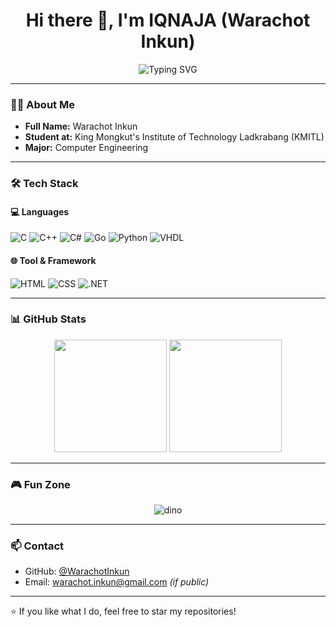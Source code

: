<h1 align="center">Hi there 👋, I'm IQNAJA (Warachot Inkun)</h1>

<p align="center">
  <img src="https://readme-typing-svg.demolab.com?font=Fira+Code&pause=1000&center=true&vCenter=true&width=435&lines=Computer+Engineering+Student+%F0%9F%A7%91%E2%80%8D%F0%9F%92%BB;Backend+Developer+%F0%9F%94%A7;GoLang+%7C+.NET+%7C+Python+%7C+C%2B%2B" alt="Typing SVG" />
</p>

---

### 👨‍💻 About Me

- **Full Name:** Warachot Inkun  
- **Student at:** King Mongkut's Institute of Technology Ladkrabang (KMITL)  
- **Major:** Computer Engineering  


---

### 🛠️ Tech Stack

#### 💻 Languages

![C](https://img.shields.io/badge/-C-00599C?style=for-the-badge&logo=c&logoColor=white)
![C++](https://img.shields.io/badge/-C++-00599C?style=for-the-badge&logo=c%2b%2b&logoColor=white)
![C#](https://img.shields.io/badge/-C%23-239120?style=for-the-badge&logo=c-sharp&logoColor=white)
![Go](https://img.shields.io/badge/-Go-00ADD8?style=for-the-badge&logo=go&logoColor=white)
![Python](https://img.shields.io/badge/-Python-3776AB?style=for-the-badge&logo=python&logoColor=white)
![VHDL](https://img.shields.io/badge/-VHDL-652C8F?style=for-the-badge&logo=verilog&logoColor=white)

#### 🌐 Tool & Framework

![HTML](https://img.shields.io/badge/-HTML5-E34F26?style=for-the-badge&logo=html5&logoColor=white)
![CSS](https://img.shields.io/badge/-CSS3-1572B6?style=for-the-badge&logo=css3&logoColor=white)
![.NET](https://img.shields.io/badge/-.NET-512BD4?style=for-the-badge&logo=dotnet&logoColor=white)

---

### 📊 GitHub Stats

<p align="center">
  <img height="180em" src="https://github-readme-stats.vercel.app/api?username=WarachotInkun&show_icons=true&theme=tokyonight" />
  <img height="180em" src="https://github-readme-stats.vercel.app/api/top-langs/?username=WarachotInkun&layout=compact&theme=tokyonight" />
</p>

---

### 🎮 Fun Zone

<p align="center">
  <img src="https://github.com/saadeghi/saadeghi/blob/master/dino.gif" alt="dino" />
</p>

---

### 📫 Contact

- GitHub: [@WarachotInkun](https://github.com/WarachotInkun)
- Email: warachot.inkun@gmail.com *(if public)*

---

⭐️ If you like what I do, feel free to star my repositories!

